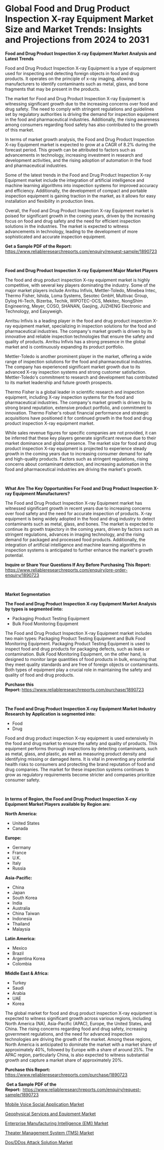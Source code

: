 <p><h1>Global Food and Drug Product Inspection X-ray Equipment Market Size and Market Trends: Insights and Projections from 2024 to 2031</h1></p><p><strong>Food and Drug Product Inspection X-ray Equipment Market Analysis and Latest Trends</strong></p>
<p><p>Food and Drug Product Inspection X-ray Equipment is a type of equipment used for inspecting and detecting foreign objects in food and drug products. It operates on the principle of x-ray imaging, allowing manufacturers to identify contaminants such as metal, glass, and bone fragments that may be present in the products.</p><p>The market for Food and Drug Product Inspection X-ray Equipment is witnessing significant growth due to the increasing concerns over food and drug safety. The need to comply with stringent regulations and guidelines set by regulatory authorities is driving the demand for inspection equipment in the food and pharmaceutical industries. Additionally, the rising awareness among consumers regarding food safety has also contributed to the growth of this market.</p><p>In terms of market growth analysis, the Food and Drug Product Inspection X-ray Equipment market is expected to grow at a CAGR of 8.2% during the forecast period. This growth can be attributed to factors such as advancements in technology, increasing investment in research and development activities, and the rising adoption of automation in the food and pharmaceutical industries.</p><p>Some of the latest trends in the Food and Drug Product Inspection X-ray Equipment market include the integration of artificial intelligence and machine learning algorithms into inspection systems for improved accuracy and efficiency. Additionally, the development of compact and portable inspection equipment is gaining traction in the market, as it allows for easy installation and flexibility in production lines.</p><p>Overall, the Food and Drug Product Inspection X-ray Equipment market is poised for significant growth in the coming years, driven by the increasing focus on food and drug safety and the need for efficient inspection solutions in the industries. The market is expected to witness advancements in technology, leading to the development of more sophisticated and accurate inspection equipment.</p></p>
<p><strong>Get a Sample PDF of the Report:&nbsp;</strong> <a href="https://www.reliableresearchreports.com/enquiry/request-sample/1890723">https://www.reliableresearchreports.com/enquiry/request-sample/1890723</a></p>
<p>&nbsp;</p>
<p><strong>Food and Drug Product Inspection X-ray Equipment Major Market Players</strong></p>
<p><p>The food and drug product inspection X-ray equipment market is highly competitive, with several key players dominating the industry. Some of the major market players include Anritsu Infivis, Mettler-Toledo, Minebea Intec, Thermo Fisher, Ishida, Loma Systems, Sesotec GmbH, Multivac Group, Dylog Hi-Tech, Bizerba, Techik, WIPOTEC-OCS, Mekitec, NongShim Engineering, Meyer, COSO, SHANAN, Gaojing, JUZHENG Electronic and Technology, and Easyweigh. </p><p>Anritsu Infivis is a leading player in the food and drug product inspection X-ray equipment market, specializing in inspection solutions for the food and pharmaceutical industries. The company's market growth is driven by its innovative and reliable inspection technologies that ensure the safety and quality of products. Anritsu Infivis has a strong presence in the global market and is continuously expanding its product portfolio.</p><p>Mettler-Toledo is another prominent player in the market, offering a wide range of inspection solutions for the food and pharmaceutical industries. The company has experienced significant market growth due to its advanced X-ray inspection systems and strong customer satisfaction. Mettler-Toledo's commitment to research and development has contributed to its market leadership and future growth prospects.</p><p>Thermo Fisher is a global leader in scientific research and inspection equipment, including X-ray inspection systems for the food and pharmaceutical industries. The company's market growth is driven by its strong brand reputation, extensive product portfolio, and commitment to innovation. Thermo Fisher's robust financial performance and strategic acquisitions have positioned it for continued growth in the food and drug product inspection X-ray equipment market.</p><p>While sales revenue figures for specific companies are not provided, it can be inferred that these key players generate significant revenue due to their market dominance and global presence. The market size for food and drug product inspection X-ray equipment is projected to experience steady growth in the coming years due to increasing consumer demand for safe and high-quality products. Factors such as stringent regulations, rising concerns about contaminant detection, and increasing automation in the food and pharmaceutical industries are driving the market's growth.</p></p>
<p>&nbsp;</p>
<p><strong>What Are The Key Opportunities For Food and Drug Product Inspection X-ray Equipment Manufacturers?</strong></p>
<p><p>The Food and Drug Product Inspection X-ray Equipment market has witnessed significant growth in recent years due to increasing concerns over food safety and the need for accurate inspection of products. X-ray equipment is being widely adopted in the food and drug industry to detect contaminants such as metal, glass, and bones. The market is expected to continue its growth trajectory in the coming years, driven by factors such as stringent regulations, advances in imaging technology, and the rising demand for packaged and processed food products. Additionally, the integration of artificial intelligence and machine learning algorithms in inspection systems is anticipated to further enhance the market's growth potential.</p></p>
<p><strong>Inquire or Share Your Questions If Any Before Purchasing This Report:</strong> <a href="https://www.reliableresearchreports.com/enquiry/pre-order-enquiry/1890723">https://www.reliableresearchreports.com/enquiry/pre-order-enquiry/1890723</a></p>
<p>&nbsp;</p>
<p><strong>Market Segmentation</strong></p>
<p><strong>The Food and Drug Product Inspection X-ray Equipment Market Analysis by types is segmented into:</strong></p>
<p><ul><li>Packaging Product Testing Equipment</li><li>Bulk Food Monitoring Equipment</li></ul></p>
<p><p>The Food and Drug Product Inspection X-ray Equipment market includes two main types: Packaging Product Testing Equipment and Bulk Food Monitoring Equipment. Packaging Product Testing Equipment is used to inspect food and drug products for packaging defects, such as leaks or contamination. Bulk Food Monitoring Equipment, on the other hand, is designed to monitor large quantities of food products in bulk, ensuring that they meet quality standards and are free of foreign objects or contaminants. Both types of equipment play a crucial role in maintaining the safety and quality of food and drug products.</p></p>
<p><strong>Purchase this Report:&nbsp;</strong><a href="https://www.reliableresearchreports.com/purchase/1890723">https://www.reliableresearchreports.com/purchase/1890723</a></p>
<p>&nbsp;</p>
<p><strong>The Food and Drug Product Inspection X-ray Equipment Market Industry Research by Application is segmented into:</strong></p>
<p><ul><li>Food</li><li>Drug</li></ul></p>
<p><p>Food and drug product inspection X-ray equipment is used extensively in the food and drug market to ensure the safety and quality of products. This equipment performs thorough inspections by detecting contaminants, such as metal, glass, and plastic, as well as measuring product density and identifying missing or damaged items. It is vital in preventing any potential health risks to consumers and protecting the brand reputation of food and drug companies. The market for these inspection systems continues to grow as regulatory requirements become stricter and companies prioritize consumer safety.</p></p>
<p>&nbsp;</p>
<p><strong>In terms of Region, the Food and Drug Product Inspection X-ray Equipment Market Players available by Region are:</strong></p>
<p>
    <p> <strong> North America: </strong>
        <ul>
            <li>United States</li>
            <li>Canada</li>
        </ul>
        </p> 
    <p> <strong> Europe: </strong>
        <ul>
            <li>Germany</li>
            <li>France</li>
            <li>U.K.</li>
            <li>Italy</li>
            <li>Russia</li>
        </ul>
        </p> 
    <p> <strong> Asia-Pacific: </strong>
        <ul>
            <li>China</li>
            <li>Japan</li>
            <li>South Korea</li>
            <li>India</li>
            <li>Australia</li>
            <li>China Taiwan</li>
            <li>Indonesia</li>
            <li>Thailand</li>
            <li>Malaysia</li>
        </ul>
        </p> 
    <p> <strong> Latin America: </strong>
        <ul>
            <li>Mexico</li>
            <li>Brazil</li>
            <li>Argentina Korea</li>
            <li>Colombia</li>
        </ul>
        </p> 
    <p> <strong> Middle East & Africa: </strong>
        <ul>
            <li>Turkey</li>
            <li>Saudi</li>
            <li>Arabia</li>
            <li>UAE</li>
            <li>Korea</li>
        </ul>
    </p>
    </p>
<p><p>The global market for food and drug product inspection X-ray equipment is expected to witness significant growth across various regions, including North America (NA), Asia-Pacific (APAC), Europe, the United States, and China. The rising concerns regarding food and drug safety, increasing government regulations, and the need for advanced inspection technologies are driving the growth of the market. Among these regions, North America is anticipated to dominate the market with a market share of approximately 40%, followed by Europe with a share of around 25%. The APAC region, particularly China, is also expected to witness substantial growth and capture a market share of approximately 20%.</p></p>
<p><strong>Purchase this Report: </strong><a href="https://www.reliableresearchreports.com/purchase/1890723">https://www.reliableresearchreports.com/purchase/1890723</a></p>
<p>&nbsp;<strong>Get a Sample PDF of the Report:&nbsp;&nbsp;</strong><a href="https://www.reliableresearchreports.com/enquiry/request-sample/1890723">https://www.reliableresearchreports.com/enquiry/request-sample/1890723</a></p>
<p><strong></strong></p>
<p><p><a href="https://medium.com/p/643ed9f4c61b/edit">Mobile Voice Social Application Market</a></p><p><a href="https://medium.com/@jasperkuhic2023/geophysical-services-and-equipment-market-size-and-market-trends-complete-industry-overview-2023-86c60d78d3ce">Geophysical Services and Equipment Market</a></p><p><a href="https://medium.com/@jasperkuhic2023/enterprise-manufacturing-intelligence-emi-market-trends-and-market-analysis-forecasted-for-period-89a359ed20c7">Enterprise Manufacturing Intelligence (EMI) Market</a></p><p><a href="https://medium.com/@linneahilll6456/theater-management-system-tms-nbsp-market-focuses-on-market-share-size-and-projected-forecast-679c4a07608e">Theater Management System (TMS) Market</a></p><p><a href="https://medium.com/@jasperkuhic2023/dos-ddos-attack-solution-nbsp-market-focuses-on-market-share-size-and-projected-forecast-till-2030-3686c08eccfb">Dos/DDos Attack Solution Market</a></p></p>